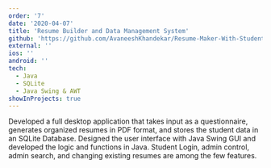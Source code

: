 ```yaml
---
order: '7'
date: '2020-04-07'
title: 'Resume Builder and Data Management System'
github: 'https://github.com/AvaneeshKhandekar/Resume-Maker-With-Student-Database'
external: ''
ios: ''
android: ''
tech:
  - Java
  - SQLite
  - Java Swing & AWT
showInProjects: true
---
```


Developed a full desktop application that takes input as a questionnaire, generates organized resumes in PDF format, and stores the student data in an SQLite Database. Designed the user interface with Java Swing GUI and developed the logic and functions in Java. Student Login, admin control, admin search, and changing existing resumes are among the few features.
